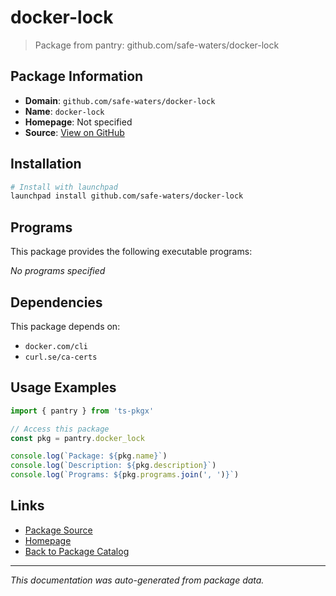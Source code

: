 # docker-lock

> Package from pantry: github.com/safe-waters/docker-lock

## Package Information

- **Domain**: `github.com/safe-waters/docker-lock`
- **Name**: `docker-lock`
- **Homepage**: Not specified
- **Source**: [View on GitHub](https://github.com/pkgxdev/pantry/tree/main/projects/github.com/safe-waters/docker-lock/package.yml)

## Installation

```bash
# Install with launchpad
launchpad install github.com/safe-waters/docker-lock
```

## Programs

This package provides the following executable programs:

*No programs specified*

## Dependencies

This package depends on:

- `docker.com/cli`
- `curl.se/ca-certs`

## Usage Examples

```typescript
import { pantry } from 'ts-pkgx'

// Access this package
const pkg = pantry.docker_lock

console.log(`Package: ${pkg.name}`)
console.log(`Description: ${pkg.description}`)
console.log(`Programs: ${pkg.programs.join(', ')}`)
```

## Links

- [Package Source](https://github.com/pkgxdev/pantry/tree/main/projects/github.com/safe-waters/docker-lock/package.yml)
- [Homepage](#)
- [Back to Package Catalog](../package-catalog.md)

---

*This documentation was auto-generated from package data.*

